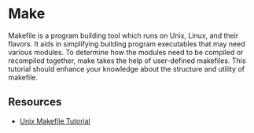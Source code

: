 # Make
Makefile is a program building tool which runs on Unix, Linux, and their flavors. It aids in simplifying building program 
executables that may need various modules. To determine how the modules need to be compiled or recompiled together, make 
takes the help of user-defined makefiles. This tutorial should enhance your knowledge about the structure and utility of makefile.

## Resources
- [Unix Makefile Tutorial](https://www.tutorialspoint.com/makefile/)